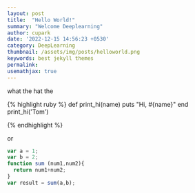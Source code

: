 ```yaml
---
layout: post
title:  "Hello World!"
summary: "Welcome Deeplearning"
author: cupark
date: '2022-12-15 14:56:23 +0530'
category: DeepLearning
thumbnail: /assets/img/posts/helloworld.png
keywords: best jekyll themes
permalink: 
usemathjax: true
---
```

what the
hat the

{% highlight ruby %}
def print_hi(name)
  puts "Hi, #{name}"
end
print_hi('Tom')

{% endhighlight %}

or

```javascript
var a = 1;
var b = 2;
function sum (num1,num2){
  return num1+num2;
}
var result = sum(a,b);
```

